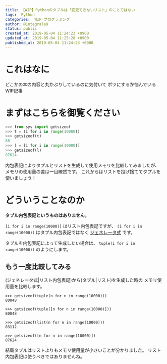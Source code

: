 ```yaml
---
title: 【WIP】Pythonのタプルは「変更できないリスト」のことではない
tags:  Python
categories:  WIP プログラミング
author: @1ntegrale9
status: public
created_at: 2019-05-04 11:24:23 +0900
updated_at: 2019-05-04 11:25:28 +0900
published_at: 2019-05-04 11:24:23 +0900
---
```

# これはなに
どこかの本の内容と丸かぶりしているのに気付いて
ボツにするか悩んでいるWIP記事

# まずはこちらを御覧ください

```python
>>> from sys import getsizeof
>>> t = (i for i in range(10000))
>>> getsizeof(t)
88
>>> l = [i for i in range(10000)]
>>> getsizeof(l)
87624
```

内包表記によりタプルとリストを生成して使用メモリを比較してみましたが、
メモリの使用量の差は一目瞭然です。
これからはリストを投げ捨ててタプルを使いましょう！

# どういうことなのか
**タプル内包表記というものはありません。**

`[i for i in range(10000)]` はリスト内包表記ですが、
`(i for i in range(10000))` はタプル内包表記ではなく [ジェネレータ式](https://docs.python.jp/3/howto/functional.html#generator-expressions-and-list-comprehensions) です。

タプルを内包表記によって生成したい場合は、
`tuple(i for i in range(10000))` のようにします。

## もう一度比較してみる
(ジェネレータ式|リスト内包表記)から(タプル|リスト)を生成した時の
メモリ使用量を比較します。

```python:ジェネレータ式から生成したタプル
>>> getsizeof(tuple(n for n in range(10000)))
80048
```
```python:リスト内包表記から生成したタプル
>>> getsizeof(tuple([n for n in range(10000)]))
80048
```
```python:ジェネレータ式から生成したリスト
>>> getsizeof(list(n for n in range(10000)))
83112
```
```python:リスト内包表記から生成したリスト
>>> getsizeof([n for n in range(10000)])
87624
```

結局タプルはリストよりもメモリ使用量が小さいことが分かりました。
リスト内包表記は使うべきではありませんね。
